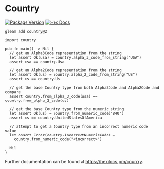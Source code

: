 # Country

[![Package Version](https://img.shields.io/hexpm/v/country)](https://hex.pm/packages/country)
[![Hex Docs](https://img.shields.io/badge/hex-docs-ffaff3)](https://hexdocs.pm/country/)

```sh
gleam add country@2
```

```gleam
import country

pub fn main() -> Nil {
  // get an Alpha3Code representation from the string
  let assert Ok(usa) = country.alpha_3_code_from_string("USA")
  assert usa == country.Usa

  // get an Alpha2Code representation from the string
  let assert Ok(us) = country.alpha_2_code_from_string("US")
  assert us == country.Us

  // get the base Country type from both Alpha3Code and Alpha2Code and compare
  assert country.from_alpha_3_code(usa) == country.from_alpha_2_code(us)

  // get the base Country type from the numeric string
  let assert Ok(us) = country.from_numeric_code("840")
  assert us == country.UnitedStatesOfAmerica

  // attempt to get a Country type from an incorrect numeric code value
  let assert Error(country.IncorrectNumericCode) =
    country.from_numeric_code("<incorrect>")

  Nil
}
```

Further documentation can be found at <https://hexdocs.pm/country>.
